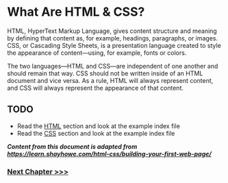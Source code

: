 # What Are HTML & CSS?
HTML, HyperText Markup Language, gives content structure and meaning by defining that content as, for example, headings, paragraphs, or images. CSS, or Cascading Style Sheets, is a presentation language created to style the appearance of content—using, for example, fonts or colors.

The two languages—HTML and CSS—are independent of one another and should remain that way. CSS should not be written inside of an HTML document and vice versa. As a rule, HTML will always represent content, and CSS will always represent the appearance of that content.

## TODO
* Read the [HTML](01-HTML) section and look at the example index file
* Read the [CSS](02-CSS) section and look at the example index file

***Content from this document is adapted from https://learn.shayhowe.com/html-css/building-your-first-web-page/***

### [Next Chapter >>>](../02-JavaScript)